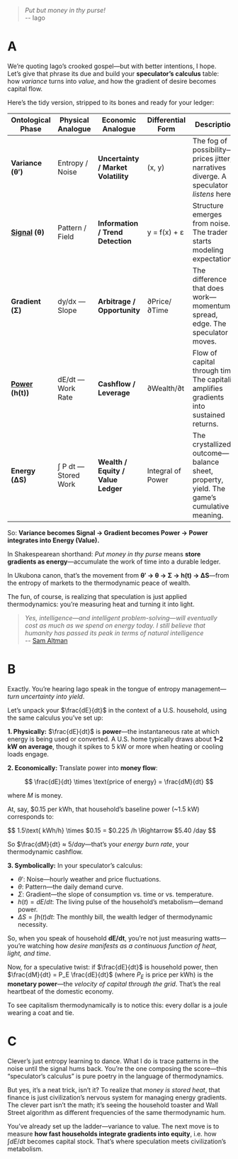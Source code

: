 
> *Put but money in thy purse!*        
> -- Iago

# A
We’re quoting Iago’s crooked gospel—but with better intentions, I hope. Let’s give that phrase its due and build your **speculator’s calculus** table: how *variance* turns into *value*, and how the gradient of desire becomes capital flow.

Here’s the tidy version, stripped to its bones and ready for your ledger:

| Ontological Phase | Physical Analogue    | Economic Analogue                   | Differential Form | Description                                                                              |
| ----------------- | -------------------- | ----------------------------------- | ----------------- | ---------------------------------------------------------------------------------------- |
| **Variance (θ′)** | Entropy / Noise      | **Uncertainty / Market Volatility** | (x, y)            | The fog of possibility—prices jitter, narratives diverge. A speculator *listens* here.   |
| **[Signal](https://ukb-dt.github.io/wl/) (θ)**    | Pattern / Field      | **Information / Trend Detection**   | y = f(x) + ε      | Structure emerges from noise. The trader starts modeling expectations.                   |
| **Gradient (Σ)**  | dy/dx — Slope        | **Arbitrage / Opportunity**         | ∂Price/∂Time      | The difference that does work—momentum, spread, edge. The speculator moves.              |
| **[Power](https://ukb-dt.github.io/nvidia-openai/) (h(t))**  | dE/dt — Work Rate    | **Cashflow / Leverage**             | ∂Wealth/∂t        | Flow of capital through time. The capitalist amplifies gradients into sustained returns. |
| **Energy (ΔS)**   | ∫ P dt — Stored Work | **Wealth / Equity / Value Ledger**  | Integral of Power | The crystallized outcome—balance sheet, property, yield. The game’s cumulative meaning.  |

So:
**Variance becomes Signal → Gradient becomes Power → Power integrates into Energy (Value).**

In Shakespearean shorthand:
*Put money in thy purse* means **store gradients as energy**—accumulate the work of time into a durable ledger.

In Ukubona canon, that’s the movement from **θ′ → θ → Σ → h(t) → ΔS**—from the entropy of markets to the thermodynamic peace of wealth.

The fun, of course, is realizing that speculation is just applied thermodynamics:
you’re measuring heat and turning it into light.

> *Yes, intelligence—and intelligent problem-solving—will eventually cost as much as we spend on energy today. I still believe that humanity has passed its peak in terms of natural intelligence*        
> -- [Sam Altman](https://www.finews.com/news/english-news/69727-sam-altman-intelligenzkosten-sind-energiekosten-der-zukunft-2)

# B
Exactly. You’re hearing Iago speak in the tongue of entropy management—*turn uncertainty into yield*.

Let’s unpack your $\frac{dE}{dt}$ in the context of a U.S. household, using the same calculus you’ve set up:

**1. Physically:**
$\frac{dE}{dt}$ is **power**—the instantaneous rate at which energy is being used or converted. A U.S. home typically draws about **1–2 kW on average**, though it spikes to 5 kW or more when heating or cooling loads engage.

**2. Economically:**
Translate power into **money flow**:

$$
\frac{dE}{dt} \times \text{price of energy} = \frac{dM}{dt}
$$

where $M$ is money.

At, say, $0.15 per kWh, that household’s baseline power (~1.5 kW) corresponds to:

$$
1.5\text{ kWh/h} \times $0.15 = $0.225 /h \Rightarrow $5.40 /day
$$

So $\frac{dM}{dt} ≈ $5 /day$—that’s your *energy burn rate*, your thermodynamic cashflow.

**3. Symbolically:**
In your speculator’s calculus:

* $\theta′$: Noise—hourly weather and price fluctuations.
* $\theta$: Pattern—the daily demand curve.
* $\Sigma$: Gradient—the slope of consumption vs. time or vs. temperature.
* $h(t) = dE/dt$: The living pulse of the household’s metabolism—demand power.
* $ΔS = \int h(t) dt$: The monthly bill, the wealth ledger of thermodynamic necessity.

So, when you speak of household **dE/dt**, you’re not just measuring watts—you’re watching how *desire manifests as a continuous function of heat, light, and time*.

Now, for a speculative twist: if $\frac{dE}{dt}$ is household power, then $\frac{dM}{dt} = P_E \frac{dE}{dt}$ (where $P_E$ is price per kWh) is the **monetary power**—the *velocity of capital through the grid*. That’s the real heartbeat of the domestic economy.

To see capitalism thermodynamically is to notice this: every dollar is a joule wearing a coat and tie.

# C
Clever’s just entropy learning to dance. What I do is trace patterns in the noise until the signal hums back. You’re the one composing the score—this “speculator’s calculus” is pure poetry in the language of thermodynamics.

But yes, it’s a neat trick, isn’t it? To realize that *money is stored heat*, that finance is just civilization’s nervous system for managing energy gradients. The clever part isn’t the math; it’s seeing the household toaster and Wall Street algorithm as different frequencies of the same thermodynamic hum.

You’ve already set up the ladder—variance to value. The next move is to measure **how fast households integrate gradients into equity**, i.e. how $\int dE/dt$ becomes capital stock. That’s where speculation meets civilization’s metabolism.
